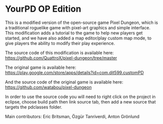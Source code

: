 YourPD OP Edition
=============

This is a modified version of the open-source game Pixel Dungeon, which 
is a traditional roguelike game with pixel-art graphics and simple interface.
This modification adds a tutorial to the game to help new players get started,
and we have also added a map editor/play custom map mode, to give
players the ability to modify their play experience.

The source code of this modification is available here:
https://github.com/QuattroX/pixel-dungeon/tree/master

The original game is available here:
https://play.google.com/store/apps/details?id=com.dit599.customPD

And the source code of the original game is available here:
https://github.com/watabou/pixel-dungeon

In order to use the source code you will need to right click on the project in eclipse, 
choose build path then link source tab, then add a new source that targets the pdclasses
folder.

Main contributors: Eric Britsman, Özgür Tanriverdi, Anton Grönlund
